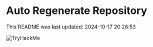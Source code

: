 # Auto Regenerate Repository

This README was last updated: 2024-10-17 20:26:53

 ![TryHackMe](https://tryhackme.com/badge/533634)